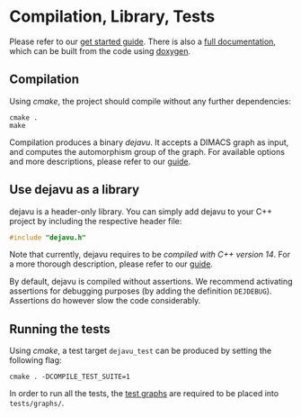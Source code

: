 # Compilation, Library, Tests

Please refer to our [get started guide](https://automorphisms.org/). There is also a [full documentation](https://automorphisms.org/documentation/), which can be built from the code using [doxygen](https://www.doxygen.nl/).


## Compilation
Using *cmake*, the project should compile without any further dependencies:
```text
cmake .
make
```
Compilation produces a binary *dejavu*. It accepts a DIMACS graph as input, and computes the automorphism group of the graph. For available options and more descriptions, please refer to our [guide](https://automorphisms.org/quick_start/standalone/).

## Use dejavu as a library
dejavu is a header-only library. You can simply add dejavu to your C++ project by including the respective header file: 
```cpp
#include "dejavu.h"
```

Note that currently, dejavu requires to be *compiled with C++ version 14*. For a more thorough description, please refer to our [guide](https://automorphisms.org/quick_start/cpp_api/).

By default, dejavu is compiled without assertions. We recommend activating assertions for debugging purposes (by adding the definition `DEJDEBUG`). Assertions do however slow the code considerably.

## Running the tests
Using *cmake*, a test target `dejavu_test` can be produced by setting the following flag:
```text
cmake . -DCOMPILE_TEST_SUITE=1
```

In order to run all the tests, the [test graphs](https://automorphisms.org/graphs/graphs.zip) are required to be placed into `tests/graphs/`.
